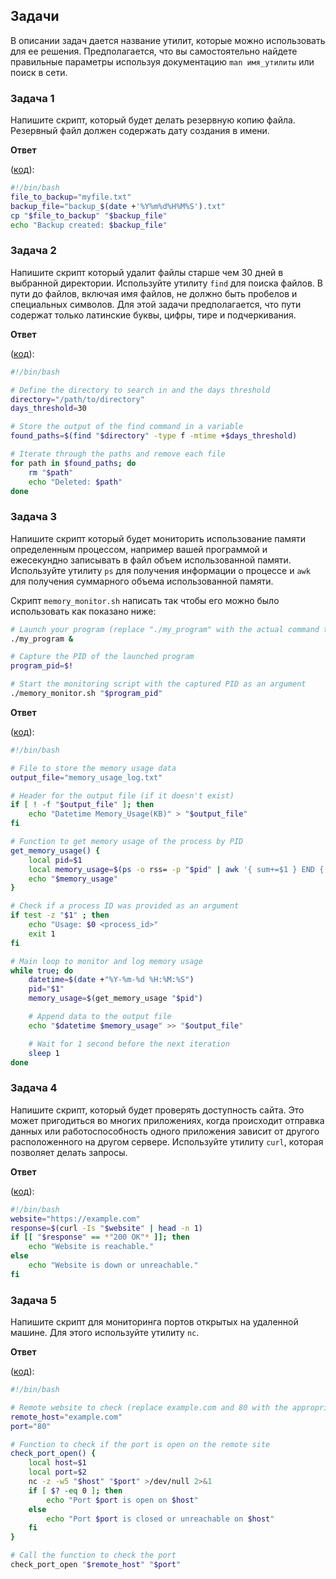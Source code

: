 ## Задачи

В описании задач дается название утилит, которые можно использовать для ее решения. Предполагается, что вы самостоятельно найдете правильные параметры используя документацию `man имя_утилиты` или поиск в сети.

### Задача 1

Напишите скрипт, который будет делать резервную копию файла. Резервный файл должен содержать дату создания в имени.

**Ответ**

([код](/projects/bash/file_backup.sh)):

```bash
#!/bin/bash
file_to_backup="myfile.txt"
backup_file="backup_$(date +'%Y%m%d%H%M%S').txt"
cp "$file_to_backup" "$backup_file"
echo "Backup created: $backup_file"
```

### Задача 2

Напишите скрипт который удaлит файлы старше чем 30 дней в выбранной директории. Используйте утилиту `find` для поиска файлов. В пути до файлов, включая имя файлов, не должно быть пробелов и специальных символов. Для этой задачи предполагается, что пути содержат только латинские буквы, цифры, тире и подчеркивания.

**Ответ**

([код](/projects/bash/old_file_remover.sh)):

```bash
#!/bin/bash

# Define the directory to search in and the days threshold
directory="/path/to/directory"
days_threshold=30

# Store the output of the find command in a variable
found_paths=$(find "$directory" -type f -mtime +$days_threshold)

# Iterate through the paths and remove each file
for path in $found_paths; do
    rm "$path"
    echo "Deleted: $path"
done
```

### Задача 3

Напишите скрипт который будет мониторить использование памяти определенным процессом, например вашей программой и ежесекундно записывать в файл объем использованной памяти. Используйте утилиту `ps` для получения информации о процессе и `awk` для получения суммарного объема использованной памяти.

Cкрипт `memory_monitor.sh` написать так чтобы его можно было использовать как показано ниже:

```bash
# Launch your program (replace "./my_program" with the actual command to run your program)
./my_program &

# Capture the PID of the launched program
program_pid=$!

# Start the monitoring script with the captured PID as an argument
./memory_monitor.sh "$program_pid"
```

**Ответ**

([код](/projects/bash/memory_usage_monitor.sh)):

```bash
#!/bin/bash

# File to store the memory usage data
output_file="memory_usage_log.txt"

# Header for the output file (if it doesn't exist)
if [ ! -f "$output_file" ]; then
    echo "Datetime Memory_Usage(KB)" > "$output_file"
fi

# Function to get memory usage of the process by PID
get_memory_usage() {
    local pid=$1
    local memory_usage=$(ps -o rss= -p "$pid" | awk '{ sum+=$1 } END { print sum }')
    echo "$memory_usage"
}

# Check if a process ID was provided as an argument
if test -z "$1" ; then
    echo "Usage: $0 <process_id>"
    exit 1
fi

# Main loop to monitor and log memory usage
while true; do
    datetime=$(date +"%Y-%m-%d %H:%M:%S")
    pid="$1"
    memory_usage=$(get_memory_usage "$pid")

    # Append data to the output file
    echo "$datetime $memory_usage" >> "$output_file"

    # Wait for 1 second before the next iteration
    sleep 1
done
```

### Задача 4

Напишите скрипт, который будет проверять доступность cайта. Это может пригодиться во многих приложениях, когда происходит отправка данных или работоспособность одного приложения зависит от другого расположенного на другом сервере. Используйте утилиту `curl`, которая позволяет делать запросы.

**Ответ**

([код](/projects/bash/site_availability_checker.sh)):

```bash
#!/bin/bash
website="https://example.com"
response=$(curl -Is "$website" | head -n 1)
if [[ "$response" == *"200 OK"* ]]; then
    echo "Website is reachable."
else
    echo "Website is down or unreachable."
fi
```

### Задача 5

Напишите скрипт для мониторинга портов открытых на удаленной машине. Для этого используйте утилиту `nc`.

**Ответ**

([код](/projects/bash/open_ports_checker.sh)):

```bash
#!/bin/bash

# Remote website to check (replace example.com and 80 with the appropriate values)
remote_host="example.com"
port="80"

# Function to check if the port is open on the remote site
check_port_open() {
    local host=$1
    local port=$2
    nc -z -w5 "$host" "$port" >/dev/null 2>&1
    if [ $? -eq 0 ]; then
        echo "Port $port is open on $host"
    else
        echo "Port $port is closed or unreachable on $host"
    fi
}

# Call the function to check the port
check_port_open "$remote_host" "$port"
```

